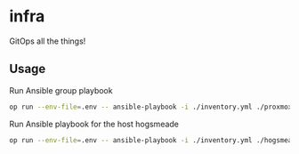 # infra

GitOps all the things!

## Usage

Run Ansible group playbook

```sh
op run --env-file=.env -- ansible-playbook -i ./inventory.yml ./proxmox_nodes.yml
```

Run Ansible playbook for the host hogsmeade

```sh
op run --env-file=.env -- ansible-playbook -i ./inventory.yml ./hogsmeade.yml
```
